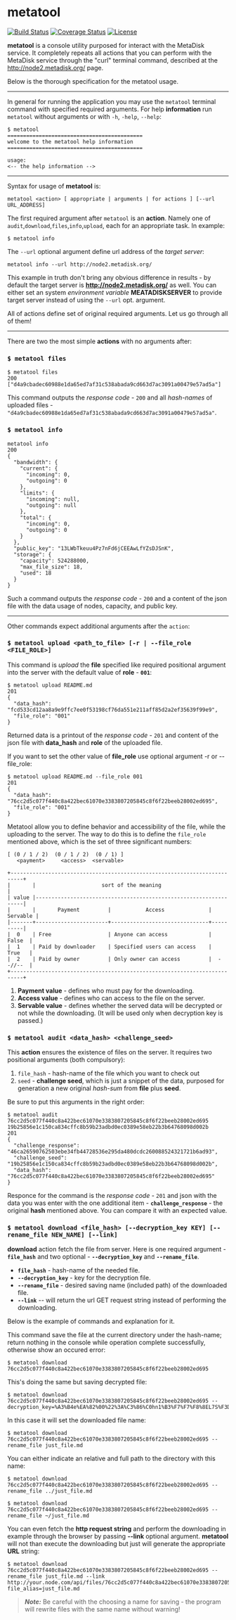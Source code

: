 #  metatool

[![Build Status](https://travis-ci.org/Storj/metatool.svg?branch=master)](https://travis-ci.org/Storj/metatool)
[![Coverage Status](https://coveralls.io/repos/Storj/metatool/badge.svg?branch=master&service=github)](https://coveralls.io/github/Storj/metatool?branch=master)
[![License](https://img.shields.io/badge/license-AGPL%20License-blue.svg)](https://github.com/Storj/metatool/blob/master/LICENSE)

**metatool** is a console utility purposed for interact with the MetaDisk service.
It completely repeats all actions that you can perform with the MetaDisk
service through the "curl" terminal command, described at the <http://node2.metadisk.org/> page.

Below is the thorough specification for the metatool usage.

---

In general for running the application you may use the `metatool` terminal command with specified required arguments.
For help **information** run `metatool` without arguments or with `-h`, `-help`, `--help`:

    $ metatool
    ===========================================
    welcome to the metatool help information
    ===========================================

    usage:
    <-- the help information -->
    
---

Syntax for usage of **metatool** is:

    metatool <action> [ appropriate | arguments | for actions ] [--url URL_ADDRESS]
    
The first required argument after `metatool` is an **action**. Namely one of 
`audit`,`download`,`files`,`info`,`upload`, each for an appropriate task.
In example: 

    $ metatool info
    

The `--url` optional argument define url address of the *target server*:

    metatool info --url http://node2.metadisk.org/

This example in truth don't bring any obvious difference in results - by default the target server is **http://node2.metadisk.org/** as well.
You can either set an system *environment variable* **MEATADISKSERVER** to
provide target server instead of using the `--url` opt. argument.


All of actions define set of original required arguments.
Let us go through all of them!

---

There are two the most simple **actions** with no arguments after:


### `$ metatool files`

    $ metatool files
    200
    ["d4a9cbadec60988e1da65ed7af31c538abada9cd663d7ac3091a00479e57ad5a"]
       
This command outputs the *response code* - `200` and all *hash-names* of uploaded files -  
`"d4a9cbadec60988e1da65ed7af31c538abada9cd663d7ac3091a00479e57ad5a"`.

### `$ metatool info`

    metatool info
    200
    {
      "bandwidth": {
        "current": {
          "incoming": 0,
          "outgoing": 0
        },
        "limits": {
          "incoming": null,
          "outgoing": null
        },
        "total": {
          "incoming": 0,
          "outgoing": 0
        }
      },
      "public_key": "13LWbTkeuu4Pz7nFd6jCEEAwLfYZsDJSnK",
      "storage": {
        "capacity": 524288000,
        "max_file_size": 18,
        "used": 18
      }
    }

Such a command outputs the *response code* - `200` and a content of the json file with the data usage of nodes, capacity, and public key.

---

Other commands expect additional arguments after the `action`:

### `$ metatool upload <path_to_file> [-r | --file_role <FILE_ROLE>]`

This command is *upload* the __file__ specified like required positional argument into the server with the default value of __role__ - __`001`__:

    $ metatool upload README.md 
    201
    {
      "data_hash": "fcd533cd12aa8a9e9ffc7ee0f53198cf76da551e211aff85d2a2ef35639f99e9",
      "file_role": "001"
    }
    
Returned data is a printout of the *response code* - `201` and content of the json file with **data_hash** and **role** of the
uploaded file.

If you want to set the other value of **file_role** use optional argument -r or --file_role:

    $ metatool upload README.md --file_role 001
    201
    {
      "data_hash": "76cc2d5c077f440c8a422bec61070e3383807205845c8f6f22beeb28002ed695",
      "file_role": "001"
    }
    
Metatool allow you to define behavior and accessibility of the file, while the uploading to the server. 
The way to do this is to define the `file_role` mentioned above, which is the set of three significant numbers: 
    
    [ (0 / 1 / 2)  (0 / 1 / 2)  (0 / 1) ] 
       <payment>     <access>  <servable>

    +--------------------------------------------------------------------------+
    |       |                     sort of the meaning                          |
    | value |------------------------------------------------------------------|
    |       |       Payment         |           Access              | Servable |
    |-------+-----------------------+-------------------------------+----------|
    |  0    | Free                  | Anyone can access             |   False  |
    |  1    | Paid by downloader    | Specified users can access    |   True   |
    |  2    | Paid by owner         | Only owner can access         |  --//--  |
    +--------------------------------------------------------------------------+

1. **Payment value** - defines who must pay for the downloading.
2. **Access value** - defines who can access to the file on the server.
3. **Servable value** - defines whether the served data will be decrypted or not while the downloading. 
                        (It will be used only when decryption key is passed.)
    
### `$ metatool audit <data_hash> <challenge_seed>`

This **action** ensures the existence of files on the server.
It requires two positional arguments (both compulsory):

1. `file_hash` - hash-name of the file which you want to check out
2. `seed` - **__challenge seed__**, which is just a snippet of the data, purposed for generation a new original *hash-sum*
from **file** plus **seed**.

Be sure to put this arguments in the right order:

    $ metatool audit 76cc2d5c077f440c8a422bec61070e3383807205845c8f6f22beeb28002ed695 19b25856e1c150ca834cffc8b59b23adbd0ec0389e58eb22b3b64768098d002b
    201
    {
      "challenge_response": "46ca26590762503ebe34fb44728536e295da480dcdc260088524321721b6ad93",
      "challenge_seed": "19b25856e1c150ca834cffc8b59b23adbd0ec0389e58eb22b3b64768098d002b",
      "data_hash": "76cc2d5c077f440c8a422bec61070e3383807205845c8f6f22beeb28002ed695"
    }

Responce for the command is the *response code* - `201` and json with the data you was enter with the one additional item - 
**`challenge_response`** - the original **hash** mentioned above. You can compare it with an expected value.

### `$ metatool download <file_hash> [--decryption_key KEY] [--rename_file NEW_NAME] [--link]`

**download** action fetch the file from server. Here is one required argument - **`file_hash`** and two optional - 
**`--decryption_key`** and **`--rename_file`**.

* **`file_hash`** - hash-name of the needed file.
* **`--decryption_key`** - key for the decryption file.
* **`--rename_file`** - desired saving name (included path) of the downloaded file.
* **`--link`** -- will return the url GET request string instead of performing the downloading.
 
Below is the example of commands and explanation for it.

This command save the file at the current directory under the hash-name; return nothing in the console
while operation complete successfully, otherwise show an occured error:

    $ metatool download 76cc2d5c077f440c8a422bec61070e3383807205845c8f6f22beeb28002ed695
    
This's doing the same but saving decrypted file:

    $ metatool download 76cc2d5c077f440c8a422bec61070e3383807205845c8f6f22beeb28002ed695 --decryption_key=%A3%B4e%EA%82%00%22%3A%C3%86%C0hn1%B3%F7%F7%F8%8EL7S%F3D%28%7C%85%95%CE%9D%D5B

In this case it will set the downloaded file name:
    
    $ metatool download 76cc2d5c077f440c8a422bec61070e3383807205845c8f6f22beeb28002ed695 --rename_file just_file.md

You can either indicate an relative and full path to the directory with this name:

    $ metatool download 76cc2d5c077f440c8a422bec61070e3383807205845c8f6f22beeb28002ed695 --rename_file ../just_file.md
    
    $ metatool download 76cc2d5c077f440c8a422bec61070e3383807205845c8f6f22beeb28002ed695 --rename_file ~/just_file.md
    
You can even fetch the **http request string** and perform the downloading in example through the browser by passing **--link** optional argument.
**metatool** will not than execute the downloading but just will generate the appropriate **URL** string:

    $ metatool download 76cc2d5c077f440c8a422bec61070e3383807205845c8f6f22beeb28002ed695 --rename_file just_file.md --link
    http://your.node.com/api/files/76cc2d5c077f440c8a422bec61070e3383807205845c8f6f22beeb28002ed695?file_alias=just_file.md
    
> **_Note:_** Be careful with the choosing a name for saving - the program will rewrite files with the same name without warning!
